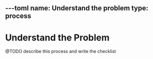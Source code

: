 ---toml
name: Understand the problem
type: process
---

# Understand the Problem

@TODO describe this process and write the checklist

